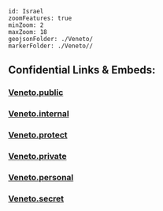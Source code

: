 
```leaflet
id: Israel
zoomFeatures: true 
minZoom: 2 
maxZoom: 18
geojsonFolder: ./Veneto/
markerFolder: ./Veneto//
```



## Confidential Links & Embeds: 

### [Veneto.public](/_public/\Earth\Continent\Europe\Europe~South\Italy\regions~ItalyVeneto.public.md) 

### [Veneto.internal](/_internal/\Earth\Continent\Europe\Europe~South\Italy\regions~ItalyVeneto.internal.md) 

### [Veneto.protect](/_protect/\Earth\Continent\Europe\Europe~South\Italy\regions~ItalyVeneto.protect.md) 

### [Veneto.private](/_private/\Earth\Continent\Europe\Europe~South\Italy\regions~ItalyVeneto.private.md) 

### [Veneto.personal](/_personal/\Earth\Continent\Europe\Europe~South\Italy\regions~ItalyVeneto.personal.md) 

### [Veneto.secret](/_secret/\Earth\Continent\Europe\Europe~South\Italy\regions~ItalyVeneto.secret.md)

